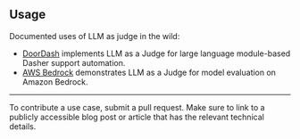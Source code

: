 ## Usage

Documented uses of LLM as judge in the wild:
* [DoorDash](https://careersatdoordash.com/blog/large-language-modules-based-dasher-support-automation/) implements LLM as a Judge for large language module-based Dasher support automation.
* [AWS Bedrock](https://aws.amazon.com/blogs/machine-learning/llm-as-a-judge-on-amazon-bedrock-model-evaluation/) demonstrates LLM as a Judge for model evaluation on Amazon Bedrock.

-------
To contribute a use case, submit a pull request. Make sure to link to a publicly accessible blog post or article that has the relevant technical details.

